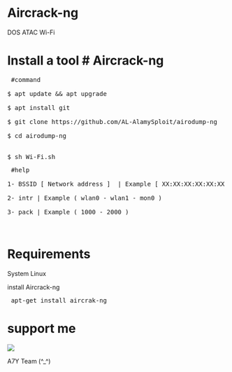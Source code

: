 # Aircrack-ng
DOS ATAC Wi-Fi

#  Install a tool # Aircrack-ng

<pre><span class="pl-c"></span> #command </span>

$ apt update && apt upgrade 

$ apt install git 

$ git clone https://github.com/AL-AlamySploit/airodump-ng

$ cd airodump-ng


$ sh Wi-Fi.sh </span></pre>

<pre><span class="pl-c"></span> #help </span>

1- BSSID [ Network address ]  | Example [ XX:XX:XX:XX:XX:XX ]

2- intr | Example ( wlan0 - wlan1 - mon0 )

3- pack | Example ( 1000 - 2000 )

 </span></pre>
 
# Requirements
System Linux

install Aircrack-ng
 <span><pre>
apt-get install aircrak-ng 
 </span></pre>
# support me
<p><a href="https://www.youtube.com/channel/UCQuGjfmo04jDd6zlBscslGQ" rel="nofollow"><img src="https://camo.githubusercontent.com/cc79473d3c09ab1dcee9ae1a74d05fb7e7b57f62/68747470733a2f2f696d672e736869656c64732e696f2f62616467652f73756263726962652d596f75547562652d7265642e737667" data-canonical-src="https://img.shields.io/badge/subcribe-YouTube-red.svg" style="max-width:100%;"></a></p>

A7Y Team (^_^)
